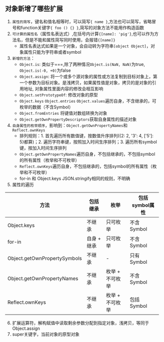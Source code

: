 ## 对象新增了哪些扩展
1. `属性的简写`，键名和值名相等时，可以简写`{ name }`,方法也可以简写，省略冒号和function关键字`{ foo () {} }`,简写的对象方法不能用作构造函数
2. `可计算的属性名`（属性名表达式）,在括号内计算`{[name]: 'pig'}`,也可以作为方法名，但是不能和属性简写同时使用，会报错`{[name]}`
     - 属性名表达式如果是一个对象，会自动转为字符串`[object Object]`，对象属性只能为字符串或者symbol
3. `新增的方法`：
     - `Object.is`: 类似于===,除了两种情况`Object.is(NaN, NaN)`为true, `Object.is(-0, +0)`为false
     - `Object.assign`: 将一个或多个源对象的属性或方法复制到目标对象上，第一个参数为目标对象。是浅拷贝，如果属性值是对象，拷贝的是对象的引用地址, 对象属性里面内容的修改会相互影响
     - `Object.setPrototypeOf`: 修改对象的原型
     - `Object.keys` `Object.entries` `Object.values`遍历自身，不含继承的，可枚举的数据（不含Symbol）
     - `Object.fromEntries` 将键值对数组转换为对象
     - `Object.getOwnPropertyDescriptors`获取自身属性的描述对象
4. `自身属性的枚举顺序`，影响到：`Object.getOwnPropertyNames`和`Reflect.ownKeys`
     - 排列规则：1. 首先遍历所有数值键，按数值升序排列({2: 2, '3': 4, ['5']: 5}都算)；2. 遍历字符串键，按照加入时间生序排列；3. 遍历所有symbol键，按加入时间生序排列
     - `Object.getOwnPropertyNames`遍历自身，不包括继承的，不包括symbol的所有属性（枚举和不可枚举）
     - `Reflect.ownKeys`遍历自身，不包括继承的，包括symbol的所有属性（枚举和不可枚举）
     - for-in 和 Object.keys JSON.stringify相同的规则，不明确
5. 属性的遍历

  | 方法 | 包括继承 | 枚举 | 包括symbol属性 |
  | --- | -----    | ----    | -----         |
  | Object.keys | 不继承 | 只可枚举 | 不含Symbol |
  | for-in | 自身 + 继承 | 只可枚举 | 不含Symbol |
  | Object.getOwnPropertySymbols | 不继承 | - | 只有Symbol |
  | Object.getOwnPropertyNames | 不继承 | 枚举 + 不可枚举 | 不含Symbol |
  | Reflect.ownKeys | 不继承 | 枚举 + 不可枚举 | 包括Symbol |
6. 扩展运算符，解构赋值中读取剩余参数分配到指定对象，浅拷贝，等同于Object.assign
7. super关键字，当前对象的原型对象
